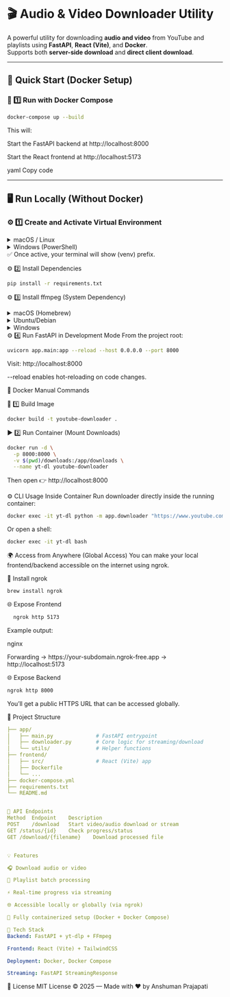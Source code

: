 # 🎬 Audio & Video Downloader Utility

A powerful utility for downloading **audio and video** from YouTube and playlists using **FastAPI**, **React (Vite)**, and **Docker**.  
Supports both **server-side download** and **direct client download**.

---

## 🚀 Quick Start (Docker Setup)

### 🧱 1️⃣ Run with Docker Compose
```bash
docker-compose up --build
```

This will:

Start the FastAPI backend at http://localhost:8000

Start the React frontend at http://localhost:5173

yaml
Copy code

---

## 🖥️ Run Locally (Without Docker)

### ⚙️ 1️⃣ Create and Activate Virtual Environment

<details>
<summary>macOS / Linux</summary>

```bash
python3 -m venv venv
source venv/bin/activate
```
</details> <details> <summary>Windows (PowerShell)</summary>

```bash
python -m venv venv
.\venv\Scripts\activate
```

</details>
✅ Once active, your terminal will show (venv) prefix.

⚙️ 2️⃣ Install Dependencies

```bash
pip install -r requirements.txt
```

⚙️ 3️⃣ Install ffmpeg (System Dependency)
<details> <summary>macOS (Homebrew)</summary>

```bash
brew install ffmpeg
```

</details> <details> <summary>Ubuntu/Debian</summary>

```bash
sudo apt update && sudo apt install -y ffmpeg
```

</details> <details> <summary>Windows</summary>

Download from ffmpeg.org/download.html

Extract and add its bin folder to your System PATH (e.g., C:\ffmpeg\bin)

✅ Verify installation:

```bash
ffmpeg -version
```

</details>
⚙️ 4️⃣ Run FastAPI in Development Mode
From the project root:

```bash
uvicorn app.main:app --reload --host 0.0.0.0 --port 8000
```

Visit: http://localhost:8000

--reload enables hot-reloading on code changes.

🐳 Docker Manual Commands

🧱 1️⃣ Build Image

```bash
docker build -t youtube-downloader .
```

▶️ 2️⃣ Run Container (Mount Downloads)

```bash
docker run -d \
  -p 8000:8000 \
  -v $(pwd)/downloads:/app/downloads \
  --name yt-dl youtube-downloader
```

Then open 👉 http://localhost:8000

⚙️ CLI Usage Inside Container
Run downloader directly inside the running container:

```bash
docker exec -it yt-dl python -m app.downloader "https://www.youtube.com/watch?v=YOUR_ID"
```

Or open a shell:

```bash
docker exec -it yt-dl bash
```

🌍 Access from Anywhere (Global Access)
You can make your local frontend/backend accessible on the internet using ngrok.

🔗 Install ngrok

```bash
brew install ngrok
```

🌐 Expose Frontend

```bash
  ngrok http 5173
```


Example output:

nginx

<p>
Forwarding → https://your-subdomain.ngrok-free.app -> http://localhost:5173
</p>

🌐 Expose Backend

```bash
ngrok http 8000
```

You’ll get a public HTTPS URL that can be accessed globally.

📁 Project Structure
```yaml
├── app/
│   ├── main.py              # FastAPI entrypoint
│   ├── downloader.py        # Core logic for streaming/download
│   └── utils/               # Helper functions
├── frontend/
│   ├── src/                 # React (Vite) app
│   ├── Dockerfile
│   └── ...
├── docker-compose.yml
├── requirements.txt
└── README.md


🧪 API Endpoints
Method	Endpoint	Description
POST	/download	Start video/audio download or stream
GET	/status/{id}	Check progress/status
GET	/download/{filename}	Download processed file


💡 Features

🎧 Download audio or video

📂 Playlist batch processing

⚡ Real-time progress via streaming

🌐 Accessible locally or globally (via ngrok)

🐳 Fully containerized setup (Docker + Docker Compose)

🧰 Tech Stack
Backend: FastAPI + yt-dlp + FFmpeg

Frontend: React (Vite) + TailwindCSS

Deployment: Docker, Docker Compose

Streaming: FastAPI StreamingResponse

```

🏁 License
MIT License © 2025 — Made with ❤️ by Anshuman Prajapati

